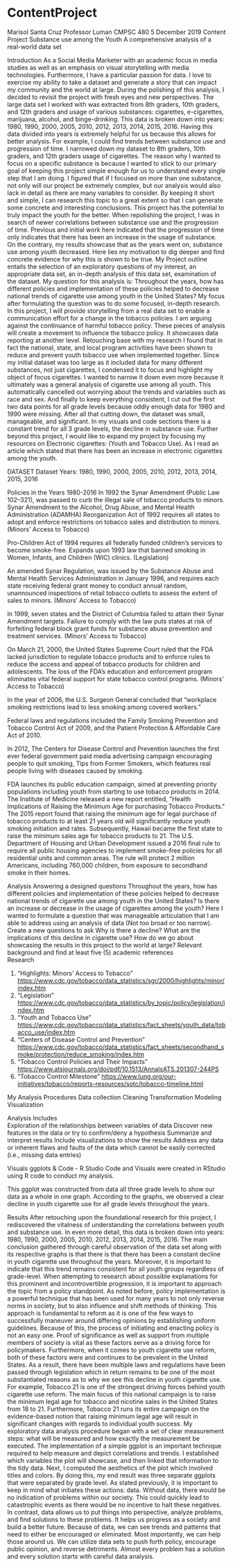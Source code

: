 # ContentProject


Marisol Santa Cruz 
Professor Luman
CMPSC 480
5 December 2019
Content Project
Substance use among the Youth
A comprehensive analysis of a real-world data set

Introduction 
As a Social Media Marketer with an academic focus in media studies as well as an
emphasis on visual storytelling with media technologies. Furthermore, I have a particular passion for data. I love to exercise my ability to take a dataset and generate a story that can impact my community and the world at large. During the polishing of this analysis, I decided to revisit the project with fresh eyes and new perspectives. The large data set I worked with was extracted from 8th graders, 10th graders, and 12th graders and usage of various substances: cigarettes, e-cigarettes, marijuana, alcohol, and binge-drinking. This data is broken down into years: 1980, 1990, 2000, 2005, 2010, 2012, 2013, 2014, 2015, 2016. Having this data divided into years is extremely helpful for us because this allows for better analysis. For example, I could find trends between substance use and progression of time. I narrowed down my dataset to 8th graders, 10th graders, and 12th graders usage of cigarettes. The reason why I wanted to focus on a specific substance is because I wanted to stick to our primary goal of keeping this project simple enough for us to understand every single step that I am doing. I figured that if I focused on more than one substance, not only will our project be extremely complex, but our analysis would also lack in detail as there are many variables to consider. By keeping it short and simple, I can research this topic to a great extent so that I can generate some concrete and interesting conclusions. This project has the potential to truly impact the youth for the better. 
When repolishing the project, I was in search of newer correlations between substance use and the progression of time. Previous and initial work here indicated that the progression of time only indicates that there has been an increase in the usage of substance. On the contrary, my results showcase that as the years went on, substance use among youth decreased. Here lies my motivation to dig deeper and find concrete evidence for why this is shown to be true. My Project outline entails the selection of an exploratory questions of my interest, an appropriate data set, an in-depth analysis of this data set, examination of the dataset. My question for this analysis is: Throughout the years, how has different policies and implementation of these policies helped to decrease national trends of cigarette use among youth in the United States? My focus after formulating the question was to do some focused, in-depth research. In this project, I will provide storytelling from a real data set to enable a communication effort for a change in the tobacco policies. I am arguing against the continuance of harmful tobacco policy. These pieces of analysis will create a movement to influence the tobacco policy. It showcases data reporting at another level. 
Retouching base with my research I found that in fact the national, state, and local program activities have been shown to reduce and prevent youth tobacco use when implemented together. Since my initial dataset was too large as it included data for many different substances, not just cigarettes, I condensed it to focus and highlight my object of focus cigarettes. I wanted to narrow it down even more because it ultimately was a general analysis of cigarette use among all youth. This automatically cancelled out worrying about the trends and variables such as race and sex. And finally to keep everything consistent, I cut out the first two data points for all grade levels because oddly enough data for 1980 and 1990 were missing. After all that cutting down, the dataset was small, manageable, and significant. In my visuals and code sections there is a constant trend for all 3 grade levels, the decline in substance use. Further beyond this project, I would like to expand my project by focusing my resources on Electronic cigarettes: (Youth and Tobacco Use). As I read an article which stated that there has been an increase in electronic cigarettes among the youth.

DATASET 
Dataset Years: 1980, 1990, 2000, 2005, 2010, 2012, 2013, 2014, 2015, 2016


Policies in the Years 1980-2016 
In 1992 the Synar Amendment (Public Law 102–321), was passed to curb the illegal sale of tobacco products to minors. Synar Amendment to the Alcohol, Drug Abuse, and Mental Health Administration (ADAMHA) Reorganization Act of 1992 requires all states to adopt and enforce restrictions on tobacco sales and distribution to minors. (Minors’ Access to Tobacco)

Pro-Children Act of 1994 requires all federally funded children’s services to become smoke-free. Expands upon 1993 law that banned smoking in Women, Infants, and Children (WIC) clinics. (Legislation)

An amended Synar Regulation, was issued by the Substance Abuse and Mental Health Services Administration in January 1996, and requires each state receiving federal grant money to conduct annual random, unannounced inspections of retail tobacco outlets to assess the extent of sales to minors. (Minors’ Access to Tobacco)

In 1999, seven states and the District of Columbia failed to attain their Synar Amendment targets. Failure to comply with the law puts states at risk of forfeiting federal block grant funds for substance abuse prevention and treatment services. (Minors’ Access to Tobacco)

On March 21, 2000, the United States Supreme Court ruled that the FDA lacked jurisdiction to regulate tobacco products and to enforce rules to reduce the access and appeal of tobacco products for children and adolescents. The loss of the FDA’s education and enforcement program eliminates vital federal support for state tobacco control programs. (Minors’ Access to Tobacco)

In the year of 2006, the U.S. Surgeon General concluded that “workplace smoking restrictions lead to less smoking among covered workers.”

Federal laws and regulations included the Family Smoking Prevention and Tobacco Control Act of 2009, and the Patient Protection & Affordable Care Act of 2010.

In 2012, The Centers for Disease Control and Prevention launches the first ever federal government paid media advertising campaign encouraging people to quit smoking, Tips from Former Smokers, which features real people living with diseases caused by smoking.

FDA launches its public education campaign, aimed at preventing priority populations including youth from starting to use tobacco products in 2014.
The Institute of Medicine released a new report entitled, "Health Implications of Raising the Minimum Age for purchasing Tobacco Products." The 2015 report found that raising the minimum age for legal purchase of tobacco products to at least 21 years old will significantly reduce youth smoking initiation and rates. Subsequently, Hawaii became the first state to raise the minimum sales age for tobacco products to 21.
The U.S. Department of Housing and Urban Development issued a 2016 final rule to require all public housing agencies to implement smoke-free policies for all residential units and common areas. The rule will protect 2 million Americans, including 760,000 children, from exposure to secondhand smoke in their homes.


Analysis
Answering a designed questions
Throughout the years, how has different policies and implementation of these policies helped to decrease national trends of cigarette use among youth in the United States? Is there an increase or decrease in the usage of cigarettes among the youth? Here I wanted to formulate a question that was manageable articulation that I am able to address using an analysis of data (Not too broad or too narrow).
Create a new questions to ask
Why is there a decline?
What are the implications of this decline in cigarette use?
How do we go about showcasing the results in this project to the world at large? 
Relevant background and find at least five (5) academic references	
	Research
1. “Highlights: Minors’ Access to Tobacco”
https://www.cdc.gov/tobacco/data_statistics/sgr/2000/highlights/minor/index.htm 
2. “Legislation” 
https://www.cdc.gov/tobacco/data_statistics/by_topic/policy/legislation/index.htm 
3. “Youth and Tobacco Use”
https://www.cdc.gov/tobacco/data_statistics/fact_sheets/youth_data/tobacco_use/index.htm
4. “Centers of Disease Control and Prevention”
https://www.cdc.gov/tobacco/data_statistics/fact_sheets/secondhand_smoke/protection/reduce_smoking/index.htm
5. “Tobacco Control Policies and Their Impacts”
https://www.atsjournals.org/doi/pdf/10.1513/AnnalsATS.201307-244PS
6. “Tobacco Control Milestone”
https://www.lung.org/our-initiatives/tobacco/reports-resources/sotc/tobacco-timeline.html

My Analysis Procedures 
Data collection
Cleaning
Transformation 
Modeling
Visualization

Analysis Includes  
Exploration of the relationships between variables of data 
Discover new features in the data or try to confirm/deny a hypothesis
Summarize and interpret results
Include visualizations to show the results
Address any data or inherent flaws and faults of the data which cannot be easily corrected (i.e., missing data entries)




Visuals ggplots & Code - R Studio
Code and Visuals were created in RStudio using R code to conduct my analysis. 



This ggplot was constructed from data all three grade levels to show our data as a whole in one graph. According to the graphs, we observed a clear decline in youth cigarette use for all grade levels throughout the years.

Results
After retouching upon the foundational research for this project, I rediscovered the vitalness of understanding the correlations between youth and substance use. In even more detail, this data is broken down into years: 1980, 1990, 2000, 2005, 2010, 2012, 2013, 2014, 2015, 2016. The main conclusion gathered through careful observation of the data set along with its respective graphs is that there is that there has been a constant decline in youth cigarette use throughout the years. Moreover, it is important to indicate that this trend remains consistent for all youth groups regardless of grade-level. When attempting to research about possible explanations for this prominent and incontrovertible progression, it is important to approach the topic from a policy standpoint. As noted before, policy implementation is a powerful technique that has been used for many years to not only reverse norms in society, but to also influence and shift methods of thinking. This approach is fundamental to reform as it is one of the few ways to successfully maneuver around differing opinions by establishing uniform guidelines. Because of this, the process of initiating and enacting policy is not an easy one. Proof of significance as well as support from multiple members of society is vital as these factors serve as a driving force for policymakers. Furthermore, when it comes to youth cigarette use reform, both of these factors were and continues to be prevalent in the United States. As a result, there have been multiple laws and regulations have been passed through legislation which in return remains to be one of the most substantiated reasons as to why we see this decline in youth cigarette use. For example, Tobacco 21 is one of the strongest driving forces behind youth cigarette use reform. The main focus of this national campaign is to raise the minimum legal age for tobacco and nicotine sales in the United States from 18 to 21. Furthermore, Tobacco 21 runs its entire campaign on the evidence-based notion that raising minimum legal age will result in significant changes with regards to individual youth success.
My exploratory data analysis procedure began with a set of clear measurement steps: what will be measured and how exactly the measurement be executed. The implementation of a simple ggplot is an important technique required to help measure and depict correlations and trends. I established which variables the plot will showcase, and then linked that information
to the tidy data. Next, I computed the aesthetics of the plot which involved titles and colors. By doing this, my end result was three separate ggplots that were separated by grade level.
As stated previously, it is important to keep in mind what initiates these actions: data. Without data, there would be no indication of problems within our society. This could quickly lead to catastrophic events as there would be no incentive to halt these negatives. In contrast, data allows us to put things into perspective, analyze problems, and find solutions to these problems. It helps us progress as a society and build a better future. Because of data, we can see trends and patterns that need to either be encouraged or eliminated. Most importantly, we can help those around us. We can utilize data sets to push forth policy, encourage public opinion, and reverse detriments. Almost every problem has a solution and every solution starts with careful data analysis.


